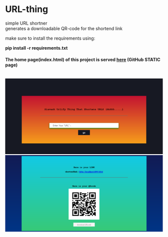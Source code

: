 # URL-thing

simple URL shortner <br>
generates a downloadable QR-code for the shortend link

make sure to install the requirements using:

<b>pip install -r requirements.txt<b>


<h4> The home page(index.html) of this project is served <a href="https://siavashmehran.github.io/URL-thing/">here</a> (GitHub STATIC page) </h4>

<br>
<img src="https://raw.githubusercontent.com/siavashMehran/URL-thing/master/thumbnail.png">
<br>
<img src="https://raw.githubusercontent.com/siavashMehran/URL-thing/master/thumbnail2.png">
